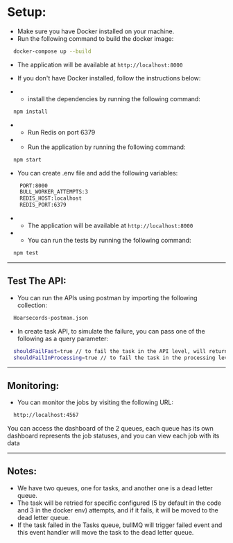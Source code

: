 # Setup:
- Make sure you have Docker installed on your machine.
- Run the following command to build the docker image:

```bash
  docker-compose up --build
```

- The application will be available at `http://localhost:8000`

- If you don't have Docker installed, follow the instructions below:
- - install the dependencies by running the following command:
```bash
  npm install
```
- - Run Redis on port 6379
- - Run the application by running the following command:
```bash
  npm start
```
- You can create .env file and add the following variables:
```bash
    PORT:8000
    BULL_WORKER_ATTEMPTS:3
    REDIS_HOST:localhost
    REDIS_PORT:6379
``` 
- - The application will be available at `http://localhost:8000`
- - You can run the tests by running the following command:
```bash
  npm test
```
--------
## Test The API:
- You can run the APIs using postman by importing the following collection:
```bash
  Hoarsecords-postman.json
```
- In create task API, to simulate the failure, you can pass one of the following as a query parameter:
```bash
  shouldFailFast=true // to fail the task in the API level, will return error and try to add the task to the DLQ
  shouldFailInProcessing=true // to fail the task in the processing level, will return error and try to add the task to the DLQ
```
-------
## Monitoring:
- You can monitor the jobs by visiting the following URL:
```bash
  http://localhost:4567
```
You can access the dashboard of the 2 queues, each queue has its own dashboard represents the job statuses, and you can view each job with its data

--------
## Notes:
- We have two queues, one for tasks, and another one is a dead letter queue.
- The task will be retried for specific configured (5 by default in the code and 3 in the docker env) attempts, and if it fails, it will be moved to the dead letter queue.
- If the task failed in the Tasks queue, bullMQ will trigger failed event and this event handler will move the task to the dead letter queue.

